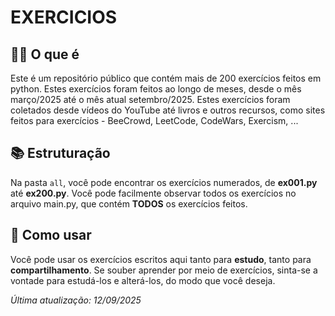 # EXERCICIOS

## 🤷🏻 O que é
Este é um repositório público que contém mais de 200 exercícios feitos em python. Estes exercícios foram feitos ao longo de meses, desde o mês março/2025 até o mês atual setembro/2025.
Estes exercícios foram coletados desde vídeos do YouTube até livros e outros recursos, como sites feitos para exercícios - BeeCrowd, LeetCode, CodeWars, Exercism, ...

## 📚 Estruturação
Na pasta `all`, você pode encontrar os exercícios numerados, de **ex001.py** até **ex200.py**.
Você pode facilmente observar todos os exercícios no arquivo main.py, que contém **TODOS** os exercícios feitos.

## 🚀 Como usar
Você pode usar os exercícios escritos aqui tanto para **estudo**, tanto para **compartilhamento**. Se souber aprender por meio de exercícios, sinta-se a vontade para estudá-los e alterá-los, do modo que você deseja.


*Última atualização: 12/09/2025*
